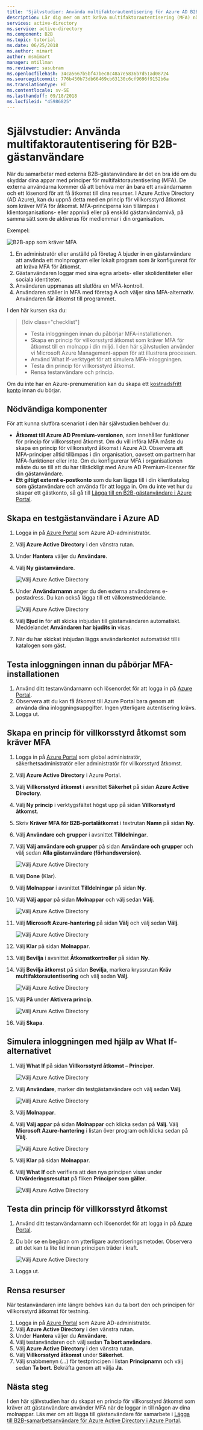 ```yaml
---
title: 'Självstudier: Använda multifaktorautentisering för Azure AD B2B-gästanvändare'
description: Lär dig mer om att kräva multifaktorautentisering (MFA) när du använder Azure AD B2B för att samarbeta med externa användare och partnerorganisationer.
services: active-directory
ms.service: active-directory
ms.component: B2B
ms.topic: tutorial
ms.date: 06/25/2018
ms.author: mimart
author: msmimart
manager: mtillman
ms.reviewer: sasubram
ms.openlocfilehash: 34ca5667b5bf47bec8c48a7e5836b7d51ad08724
ms.sourcegitcommit: 776b450b73db66469cb63130c6cf9696f9152b6a
ms.translationtype: HT
ms.contentlocale: sv-SE
ms.lasthandoff: 09/18/2018
ms.locfileid: "45986825"
---
```

# <a name="tutorial-enforce-multi-factor-authentication-for-b2b-guest-users"></a>Självstudier: Använda multifaktorautentisering för B2B-gästanvändare

När du samarbetar med externa B2B-gästanvändare är det en bra idé om du skyddar dina appar med principer för multifaktorautentisering (MFA). De externa användarna kommer då att behöva mer än bara ett användarnamn och ett lösenord för att få åtkomst till dina resurser. I Azure Active Directory (AD Azure), kan du uppnå detta med en princip för villkorsstyrd åtkomst som kräver MFA för åtkomst. MFA-principerna kan tillämpas i klientorganisations- eller appnivå eller på enskild gästanvändarnivå, på samma sätt som de aktiveras för medlemmar i din organisation.

Exempel:

![B2B-app som kräver MFA](media/tutorial-mfa/aad-b2b-mfa-example.png)

1.  En administratör eller anställd på företag A bjuder in en gästanvändare att använda ett molnprogram eller lokalt program som är konfigurerat för att kräva MFA för åtkomst.
2.  Gästanvändaren loggar med sina egna arbets- eller skolidentiteter eller sociala identiteter. 
3.  Användaren uppmanas att slutföra en MFA-kontroll. 
4.  Användaren ställer in MFA med företag A och väljer sina MFA-alternativ. Användaren får åtkomst till programmet.

I den här kursen ska du:

> [!div class="checklist"]
> * Testa inloggningen innan du påbörjar MFA-installationen.
> * Skapa en princip för villkorsstyrd åtkomst som kräver MFA för åtkomst till en molnapp i din miljö. I den här självstudien använder vi Microsoft Azure Management-appen för att illustrera processen.
> * Använd What If-verktyget för att simulera MFA-inloggningen.
> * Testa din princip för villkorsstyrd åtkomst.
> * Rensa testanvändare och princip.

Om du inte har en Azure-prenumeration kan du skapa ett [kostnadsfritt konto](https://azure.microsoft.com/free/?WT.mc_id=A261C142F) innan du börjar.

## <a name="prerequisites"></a>Nödvändiga komponenter

För att kunna slutföra scenariot i den här självstudien behöver du:

 - **Åtkomst till Azure AD Premium-versionen**, som innehåller funktioner för princip för villkorsstyrd åtkomst. Om du vill införa MFA måste du skapa en princip för villkorsstyrd åtkomst i Azure AD. Observera att MFA-principer alltid tillämpas i din organisation, oavsett om partnern har MFA-funktioner eller inte. Om du konfigurerar MFA i organisationen måste du se till att du har tillräckligt med Azure AD Premium-licenser för din gästanvändare. 
 - **Ett giltigt externt e-postkonto** som du kan lägga till i din klientkatalog som gästanvändare och använda för att logga in. Om du inte vet hur du skapar ett gästkonto, så gå till [Lägga till en B2B-gästanvändare i Azure Portal](add-users-administrator.md).

## <a name="create-a-test-guest-user-in-azure-ad"></a>Skapa en testgästanvändare i Azure AD

1. Logga in på [Azure Portal](https://portal.azure.com/) som Azure AD-administratör.
2. Välj **Azure Active Directory** i den vänstra rutan.
3.  Under **Hantera** väljer du **Användare**.
4.  Välj **Ny gästanvändare**.

    ![Välj Azure Active Directory](media/tutorial-mfa/tutorial-mfa-user-3.png)

5.  Under **Användarnamn** anger du den externa användarens e-postadress. Du kan också lägga till ett välkomstmeddelande. 

    ![Välj Azure Active Directory](media/tutorial-mfa/tutorial-mfa-user-4.png)

6.  Välj **Bjud in** för att skicka inbjudan till gästanvändaren automatiskt. Meddelandet **Användaren har bjudits in** visas. 
7.  När du har skickat inbjudan läggs användarkontot automatiskt till i katalogen som gäst.

## <a name="test-the-sign-in-experience-before-mfa-setup"></a>Testa inloggningen innan du påbörjar MFA-installationen
1.  Använd ditt testanvändarnamn och lösenordet för att logga in på [Azure Portal](https://portal.azure.com/).
2.  Observera att du kan få åtkomst till Azure Portal bara genom att använda dina inloggningsuppgifter. Ingen ytterligare autentisering krävs.
3.  Logga ut.

## <a name="create-a-conditional-access-policy-that-requires-mfa"></a>Skapa en princip för villkorsstyrd åtkomst som kräver MFA
1.  Logga in på [Azure Portal](https://portal.azure.com/) som global administratör, säkerhetsadministratör eller administratör för villkorsstyrd åtkomst.
2.  Välj **Azure Active Directory** i Azure Portal. 
3.  Välj **Villkorsstyrd åtkomst** i avsnittet **Säkerhet** på sidan **Azure Active Directory**.
4.  Välj **Ny princip** i verktygsfältet högst upp på sidan **Villkorsstyrd åtkomst**.
5.  Skriv **Kräver MFA för B2B-portalåtkomst** i textrutan **Namn** på sidan **Ny**.
6.  Välj **Användare och grupper** i avsnittet **Tilldelningar**.
7.  Välj **Välj användare och grupper** på sidan **Användare och grupper** och välj sedan **Alla gästanvändare (förhandsversion)**.

    ![Välj Azure Active Directory](media/tutorial-mfa/tutorial-mfa-policy-6.png)
9.  Välj **Done** (Klar).
10. Välj **Molnappar** i avsnittet **Tilldelningar** på sidan **Ny**.
11. Välj **Välj appar** på sidan **Molnappar** och välj sedan **Välj**.

    ![Välj Azure Active Directory](media/tutorial-mfa/tutorial-mfa-policy-10.png)

12. Välj **Microsoft Azure-hantering** på sidan **Välj** och välj sedan **Välj**.

    ![Välj Azure Active Directory](media/tutorial-mfa/tutorial-mfa-policy-11.png)

13. Välj **Klar** på sidan **Molnappar**.
14. Välj **Bevilja** i avsnittet **Åtkomstkontroller** på sidan **Ny**.
15. Välj **Bevilja åtkomst** på sidan **Bevilja**, markera kryssrutan **Kräv multifaktorautentisering** och välj sedan **Välj**.

    ![Välj Azure Active Directory](media/tutorial-mfa/tutorial-mfa-policy-13.png)

16. Välj **På** under **Aktivera princip**.

    ![Välj Azure Active Directory](media/tutorial-mfa/tutorial-mfa-policy-14.png)

17. Välj **Skapa**.

## <a name="use-the-what-if-option-to-simulate-sign-in"></a>Simulera inloggningen med hjälp av What If-alternativet

1.  Välj **What If** på sidan **Villkorsstyrd åtkomst – Principer**. 

    ![Välj Azure Active Directory](media/tutorial-mfa/tutorial-mfa-whatif-1.png)

2.  Välj **Användare**, marker din testgästanvändare och välj sedan **Välj**.

    ![Välj Azure Active Directory](media/tutorial-mfa/tutorial-mfa-whatif-2.png)

3.  Välj **Molnappar**.
4.  Välj **Välj appar** på sidan **Molnappar** och klicka sedan på **Välj**. Välj **Microsoft Azure-hantering** i listan över program och klicka sedan på **Välj**. 

    ![Välj Azure Active Directory](media/tutorial-mfa/tutorial-mfa-whatif-3.png)

5.  Välj **Klar** på sidan **Molnappar**.
6.  Välj **What If** och verifiera att den nya principen visas under **Utvärderingsresultat** på fliken **Principer som gäller**.

    ![Välj Azure Active Directory](media/tutorial-mfa/tutorial-mfa-whatif-4.png)

## <a name="test-your-conditional-access-policy"></a>Testa din princip för villkorsstyrd åtkomst
1.  Använd ditt testanvändarnamn och lösenordet för att logga in på [Azure Portal](https://portal.azure.com/).
2.  Du bör se en begäran om ytterligare autentiseringsmetoder. Observera att det kan ta lite tid innan principen träder i kraft.

    ![Välj Azure Active Directory](media/tutorial-mfa/mfa-required.png)
 
3.  Logga ut.

## <a name="clean-up-resources"></a>Rensa resurser
När testanvändaren inte längre behövs kan du ta bort den och principen för villkorsstyrd åtkomst för testning.
1.  Logga in på [Azure Portal](https://portal.azure.com/) som Azure AD-administratör.
2.  Välj **Azure Active Directory** i den vänstra rutan.
3.  Under **Hantera** väljer du **Användare**.
4.  Välj testanvändaren och välj sedan **Ta bort användare**.
5.  Välj **Azure Active Directory** i den vänstra rutan.
6.  Välj **Villkorsstyrd åtkomst** under **Säkerhet**.
7.  Välj snabbmenyn (...) för testprincipen i listan **Principnamn** och välj sedan **Ta bort**. Bekräfta genom att välja **Ja**.
## <a name="next-steps"></a>Nästa steg
I den här självstudien har du skapat en princip för villkorsstyrd åtkomst som kräver att gästanvändare använder MFA när de loggar in till någon av dina molnappar. Läs mer om att lägga till gästanvändare för samarbete i [Lägga till B2B-samarbetsanvändare för Azure Active Directory i Azure Portal](add-users-administrator.md).
